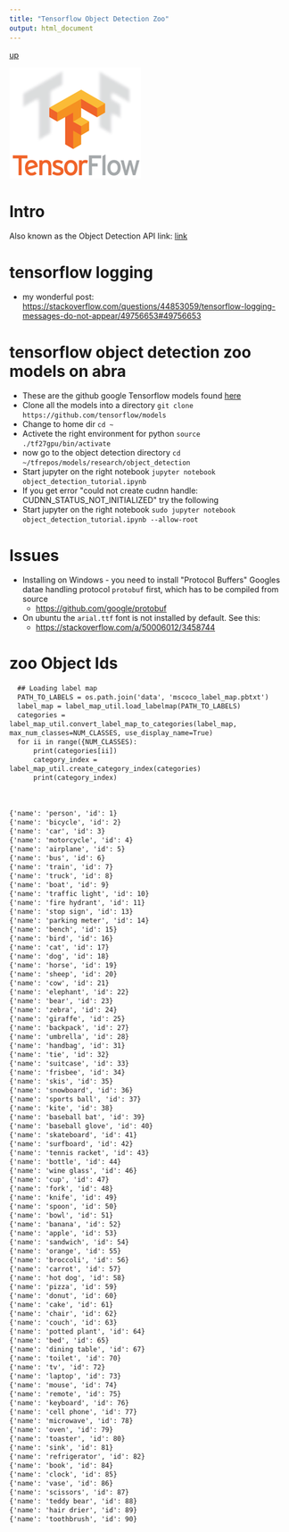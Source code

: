 ```yaml
---
title: "Tensorflow Object Detection Zoo"
output: html_document
---
```

[up](https://mikewise2718.github.io/markdowndocs/)

![TensorFlow logo](tflogo.png)

# Intro
Also known as the Object Detection API link: [link](https://github.com/tensorflow/models/tree/master/research/object_detection)

# tensorflow logging
  - my wonderful post: https://stackoverflow.com/questions/44853059/tensorflow-logging-messages-do-not-appear/49756653#49756653 

 # tensorflow object detection zoo models on abra
  - These are the github google Tensorflow models found [here](https://github.com/tensorflow/models/tree/master/research/object_detection)
  - Clone all the models into a directory `git clone https://github.com/tensorflow/models`
  - Change to home dir `cd ~`
  - Activete the right environment for python `source ./tf27gpu/bin/activate`
  - now go to the object detection directory `cd ~/tfrepos/models/research/object_detection`
  - Start jupyter on the right notebook `jupyter notebook object_detection_tutorial.ipynb`
  - If you get error "could not create cudnn handle: CUDNN_STATUS_NOT_INITIALIZED" try the following
  - Start jupyter on the right notebook `sudo jupyter notebook object_detection_tutorial.ipynb --allow-root`

# Issues
  - Installing on Windows - you need to install "Protocol Buffers" Googles datae handling protocol `protobuf` first, which has to be compiled from source
     - https://github.com/google/protobuf 
  - On ubuntu the `arial.ttf` font is not installed by default. See this:   
    - https://stackoverflow.com/a/50006012/3458744 

# zoo Object Ids

```
  ## Loading label map
  PATH_TO_LABELS = os.path.join('data', 'mscoco_label_map.pbtxt')
  label_map = label_map_util.load_labelmap(PATH_TO_LABELS)
  categories = label_map_util.convert_label_map_to_categories(label_map, max_num_classes=NUM_CLASSES, use_display_name=True)
  for ii in range({NUM_CLASSES):
      print(categories[ii])
      category_index = label_map_util.create_category_index(categories)
      print(category_index)



{'name': 'person', 'id': 1}
{'name': 'bicycle', 'id': 2}
{'name': 'car', 'id': 3}
{'name': 'motorcycle', 'id': 4}
{'name': 'airplane', 'id': 5}
{'name': 'bus', 'id': 6}
{'name': 'train', 'id': 7}
{'name': 'truck', 'id': 8}
{'name': 'boat', 'id': 9}
{'name': 'traffic light', 'id': 10}
{'name': 'fire hydrant', 'id': 11}
{'name': 'stop sign', 'id': 13}
{'name': 'parking meter', 'id': 14}
{'name': 'bench', 'id': 15}
{'name': 'bird', 'id': 16}
{'name': 'cat', 'id': 17}
{'name': 'dog', 'id': 18}
{'name': 'horse', 'id': 19}
{'name': 'sheep', 'id': 20}
{'name': 'cow', 'id': 21}
{'name': 'elephant', 'id': 22}
{'name': 'bear', 'id': 23}
{'name': 'zebra', 'id': 24}
{'name': 'giraffe', 'id': 25}
{'name': 'backpack', 'id': 27}
{'name': 'umbrella', 'id': 28}
{'name': 'handbag', 'id': 31}
{'name': 'tie', 'id': 32}
{'name': 'suitcase', 'id': 33}
{'name': 'frisbee', 'id': 34}
{'name': 'skis', 'id': 35}
{'name': 'snowboard', 'id': 36}
{'name': 'sports ball', 'id': 37}
{'name': 'kite', 'id': 38}
{'name': 'baseball bat', 'id': 39}
{'name': 'baseball glove', 'id': 40}
{'name': 'skateboard', 'id': 41}
{'name': 'surfboard', 'id': 42}
{'name': 'tennis racket', 'id': 43}
{'name': 'bottle', 'id': 44}
{'name': 'wine glass', 'id': 46}
{'name': 'cup', 'id': 47}
{'name': 'fork', 'id': 48}
{'name': 'knife', 'id': 49}
{'name': 'spoon', 'id': 50}
{'name': 'bowl', 'id': 51}
{'name': 'banana', 'id': 52}
{'name': 'apple', 'id': 53}
{'name': 'sandwich', 'id': 54}
{'name': 'orange', 'id': 55}
{'name': 'broccoli', 'id': 56}
{'name': 'carrot', 'id': 57}
{'name': 'hot dog', 'id': 58}
{'name': 'pizza', 'id': 59}
{'name': 'donut', 'id': 60}
{'name': 'cake', 'id': 61}
{'name': 'chair', 'id': 62}
{'name': 'couch', 'id': 63}
{'name': 'potted plant', 'id': 64}
{'name': 'bed', 'id': 65}
{'name': 'dining table', 'id': 67}
{'name': 'toilet', 'id': 70}
{'name': 'tv', 'id': 72}
{'name': 'laptop', 'id': 73}
{'name': 'mouse', 'id': 74}
{'name': 'remote', 'id': 75}
{'name': 'keyboard', 'id': 76}
{'name': 'cell phone', 'id': 77}
{'name': 'microwave', 'id': 78}
{'name': 'oven', 'id': 79}
{'name': 'toaster', 'id': 80}
{'name': 'sink', 'id': 81}
{'name': 'refrigerator', 'id': 82}
{'name': 'book', 'id': 84}
{'name': 'clock', 'id': 85}
{'name': 'vase', 'id': 86}
{'name': 'scissors', 'id': 87}
{'name': 'teddy bear', 'id': 88}
{'name': 'hair drier', 'id': 89}
{'name': 'toothbrush', 'id': 90}
```